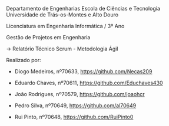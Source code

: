 Departamento de Engenharias Escola de Ciências e Tecnologia Universidade de Trás-os-Montes e Alto Douro

Licenciatura em Engenharia Informática / 3º Ano

Gestão de Projetos em Engenharia

-> Relatório Técnico Scrum - Metodologia Ágil

Realizado por:

- Diogo Medeiros, nº70633, https://github.com/Necas209

- Eduardo Chaves, nº70611, https://github.com/Educhaves430

- João Rodrigues, nº70579, https://github.com/joaohcr

- Pedro Silva, nº70649, https://github.com/al70649

- Rui Pinto, nº70648, https://github.com/RuiPinto0
